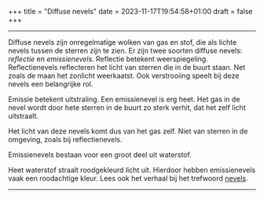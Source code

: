 +++
title = "Diffuse nevels"
date = 2023-11-17T19:54:58+01:00
draft = false
+++

---
Diffuse nevels zijn onregelmatige wolken van gas en stof, die als lichte
nevels tussen de sterren zijn te zien. Er zijn twee soorten diffuse
nevels: *reflectie* en *emissienevels.* Reflectie betekent
weerspiegeling. Reflectienevels reflecteren het licht van sterren die in
de buurt staan. Net zoals de maan het zonlicht weerkaatst. Ook
verstrooiing speelt bij deze nevels een belangrijke rol.

Emissie betekent uitstraling. Een emissienevel is erg heet. Het gas in
de nevel wordt door hete sterren in de buurt zo sterk verhit, dat het
zelf licht uitstraalt.

Het licht van deze nevels komt dus van het gas zelf. Niet van sterren in
de omgeving, zoals bij reflectienevels.

Emissienevels bestaan voor een groot deel uit waterstof.

Heet waterstof straalt roodgekleurd licht uit. Hierdoor hebben
emissienevels vaak een roodachtige kleur. Lees ook het verhaal bij het
trefwoord [nevels](/encyclopedie/nevels).

---
